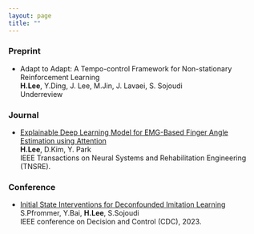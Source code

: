 ```yaml
---
layout: page
title: ""
---
```


### Preprint 
* Adapt to Adapt: A Tempo-control Framework for Non-stationary Reinforcement Learning  
__H.Lee__, Y.Ding, J. Lee, M.Jin, J. Lavaei, S. Sojoudi  
Underreview

### Journal 
* [Explainable Deep Learning Model for EMG-Based Finger Angle Estimation using Attention](https://ieeexplore.ieee.org/stamp/stamp.jsp?tp=&arnumber=9829861)  
__H.Lee__, D.Kim, Y. Park  
IEEE Transactions on Neural Systems and Rehabilitation Engineering (TNSRE).


### Conference
* [Initial State Interventions for Deconfounded Imitation Learning](https://sam.pfrommer.us/wp-content/uploads/2023/03/main.pdf)  
S.Pfrommer, Y.Bai, __H.Lee__, S.Sojoudi  
IEEE conference on Decision and Control (CDC), 2023.


